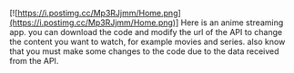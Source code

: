 [![https://i.postimg.cc/Mp3RJjmm/Home.png](https://i.postimg.cc/Mp3RJjmm/Home.png)]
Here is an anime streaming app. you can download the code and modify the url of the API  to change the content you want to watch, for example movies and series. also know that you must make some changes to the code due to the data received from the API.
